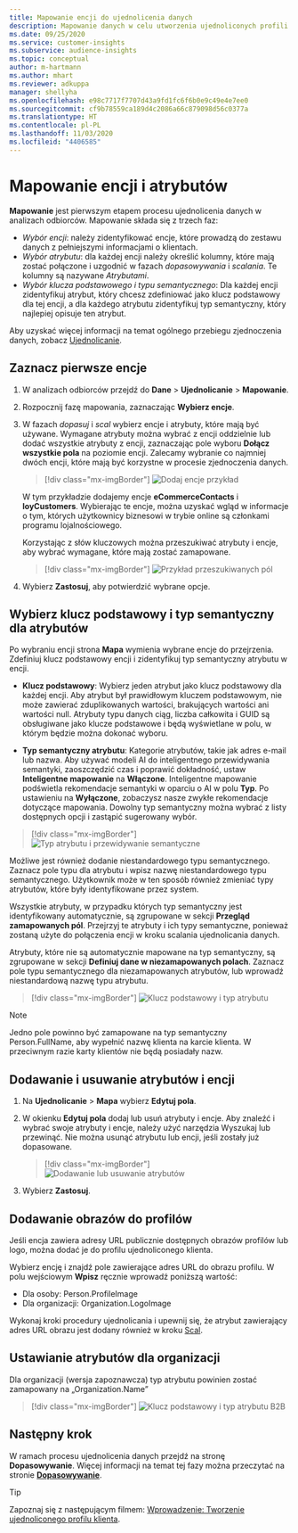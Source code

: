 ```yaml
---
title: Mapowanie encji do ujednolicenia danych
description: Mapowanie danych w celu utworzenia ujednoliconych profili klientów.
ms.date: 09/25/2020
ms.service: customer-insights
ms.subservice: audience-insights
ms.topic: conceptual
author: m-hartmann
ms.author: mhart
ms.reviewer: adkuppa
manager: shellyha
ms.openlocfilehash: e98c7717f7707d43a9fd1fc6f6b0e9c49e4e7ee0
ms.sourcegitcommit: cf9b78559ca189d4c2086a66c879098d56c0377a
ms.translationtype: HT
ms.contentlocale: pl-PL
ms.lasthandoff: 11/03/2020
ms.locfileid: "4406585"
---
```

# <a name="map-entities-and-attributes"></a>Mapowanie encji i atrybutów

**Mapowanie** jest pierwszym etapem procesu ujednolicenia danych w analizach odbiorców. Mapowanie składa się z trzech faz:

- *Wybór encji*: należy zidentyfikować encje, które prowadzą do zestawu danych z pełniejszymi informacjami o klientach.
- *Wybór atrybutu*: dla każdej encji należy określić kolumny, które mają zostać połączone i uzgodnić w fazach *dopasowywania* i *scalania*. Te kolumny są nazywane *Atrybutami*.
- *Wybór klucza podstawowego i typu semantycznego*: Dla każdej encji zidentyfikuj atrybut, który chcesz zdefiniować jako klucz podstawowy dla tej encji, a dla każdego atrybutu zidentyfikuj typ semantyczny, który najlepiej opisuje ten atrybut.

Aby uzyskać więcej informacji na temat ogólnego przebiegu zjednoczenia danych, zobacz [Ujednolicanie](data-unification.md).

## <a name="select-the-first-entities"></a>Zaznacz pierwsze encje

1. W analizach odbiorców przejdź do **Dane** > **Ujednolicanie** > **Mapowanie**.

2. Rozpocznij fazę mapowania, zaznaczając **Wybierz encje**.

3. W fazach *dopasuj* i *scal* wybierz encje i atrybuty, które mają być używane. Wymagane atrybuty można wybrać z encji oddzielnie lub dodać wszystkie atrybuty z encji, zaznaczając pole wyboru **Dołącz wszystkie pola** na poziomie encji. Zalecamy wybranie co najmniej dwóch encji, które mają być korzystne w procesie zjednoczenia danych.

   > [!div class="mx-imgBorder"]
   > ![Dodaj encje przykład](media/data-manager-configure-map-add-entities-example.png "Dodaj encje przykład")

   W tym przykładzie dodajemy encje **eCommerceContacts** i **loyCustomers**. Wybierając te encje, można uzyskać wgląd w informacje o tym, których użytkownicy biznesowi w trybie online są członkami programu lojalnościowego.
   
   Korzystając z słów kluczowych można przeszukiwać atrybuty i encje, aby wybrać wymagane, które mają zostać zamapowane.
   
     > [!div class="mx-imgBorder"]
   > ![Przykład przeszukiwanych pól](media/data-manager-configure-map-search-fields-example.png "Przykład przeszukiwanych pól")

4. Wybierz **Zastosuj**, aby potwierdzić wybrane opcje.

## <a name="select-primary-key-and-semantic-type-for-attributes"></a>Wybierz klucz podstawowy i typ semantyczny dla atrybutów

Po wybraniu encji strona **Mapa** wymienia wybrane encje do przejrzenia. Zdefiniuj klucz podstawowy encji i zidentyfikuj typ semantyczny atrybutu w encji.

- **Klucz podstawowy**: Wybierz jeden atrybut jako klucz podstawowy dla każdej encji. Aby atrybut był prawidłowym kluczem podstawowym, nie może zawierać zduplikowanych wartości, brakujących wartości ani wartości null. Atrybuty typu danych ciąg, liczba całkowita i GUID są obsługiwane jako klucze podstawowe i będą wyświetlane w polu, w którym będzie można dokonać wyboru.

- **Typ semantyczny atrybutu**: Kategorie atrybutów, takie jak adres e-mail lub nazwa. Aby używać modeli AI do inteligentnego przewidywania semantyki, zaoszczędzić czas i poprawić dokładność, ustaw **Inteligentne mapowanie** na **Włączone**. Inteligentne mapowanie podświetla rekomendacje semantyki w oparciu o AI w polu **Typ**. Po ustawieniu na **Wyłączone**, zobaczysz nasze zwykłe rekomendacje dotyczące mapowania. Dowolny typ semantyczny można wybrać z listy dostępnych opcji i zastąpić sugerowany wybór.

> [!div class="mx-imgBorder"]
> ![Typ atrybutu i przewidywanie semantyczne](media/data-manager-configure-map-add-attributes-semantic-prediction.png "Typ atrybutu i przewidywanie semantyczne")

Możliwe jest również dodanie niestandardowego typu semantycznego. Zaznacz pole typu dla atrybutu i wpisz nazwę niestandardowego typu semantycznego. Użytkownik może w ten sposób również zmieniać typy atrybutów, które były identyfikowane przez system.

Wszystkie atrybuty, w przypadku których typ semantyczny jest identyfikowany automatycznie, są zgrupowane w sekcji **Przegląd zamapowanych pól**. Przejrzyj te atrybuty i ich typy semantyczne, ponieważ zostaną użyte do połączenia encji w kroku scalania ujednolicania danych.

Atrybuty, które nie są automatycznie mapowane na typ semantyczny, są zgrupowane w sekcji **Definiuj dane w niezamapowanych polach**. Zaznacz pole typu semantycznego dla niezamapowanych atrybutów, lub wprowadź niestandardową nazwę typu atrybutu.

> [!div class="mx-imgBorder"]
> ![Klucz podstawowy i typ atrybutu](media/data-manager-configure-map-add-attributes.png "Klucz podstawowy i typ atrybutu")

> [!NOTE]
> Jedno pole powinno być zamapowane na typ semantyczny Person.FullName, aby wypełnić nazwę klienta na karcie klienta. W przeciwnym razie karty klientów nie będą posiadały nazw. 

## <a name="add-and-remove-attributes-and-entities"></a>Dodawanie i usuwanie atrybutów i encji

1. Na **Ujednolicanie** > **Mapa** wybierz **Edytuj pola**.

2. W okienku **Edytuj pola** dodaj lub usuń atrybuty i encje. Aby znaleźć i wybrać swoje atrybuty i encje, należy użyć narzędzia Wyszukaj lub przewinąć. Nie można usunąć atrybutu lub encji, jeśli zostały już dopasowane.

   > [!div class="mx-imgBorder"]
   > ![Dodawanie lub usuwanie atrybutów](media/configure-data-map-edit.png "Dodawanie lub usuwanie atrybutów")

3. Wybierz **Zastosuj**.

## <a name="add-images-to-profiles"></a>Dodawanie obrazów do profilów

Jeśli encja zawiera adresy URL publicznie dostępnych obrazów profilów lub logo, można dodać je do profilu ujednoliconego klienta.

Wybierz encję i znajdź pole zawierające adres URL do obrazu profilu. W polu wejściowym **Wpisz** ręcznie wprowadź poniższą wartość: 
- Dla osoby: Person.ProfileImage
- Dla organizacji: Organization.LogoImage

Wykonaj kroki procedury ujednolicania i upewnij się, że atrybut zawierający adres URL obrazu jest dodany również w kroku [Scal](merge-entities.md).

## <a name="set-attributes-for-organizations"></a>Ustawianie atrybutów dla organizacji

Dla organizacji (wersja zapoznawcza) typ atrybutu powinien zostać zamapowany na „Organization.Name”
> [!div class="mx-imgBorder"]
> ![Klucz podstawowy i typ atrybutu B2B](media/configure-data-map-edit-b2b.png "Klucz podstawowy i typ atrybutu B2B")

## <a name="next-step"></a>Następny krok

W ramach procesu ujednolicenia danych przejdź na stronę **Dopasowywanie**. Więcej informacji na temat tej fazy można przeczytać na stronie [**Dopasowywanie**](match-entities.md).

> [!TIP]
> Zapoznaj się z następującym filmem: [Wprowadzenie: Tworzenie ujednoliconego profilu klienta](https://youtu.be/oBfGEhucAxs).
